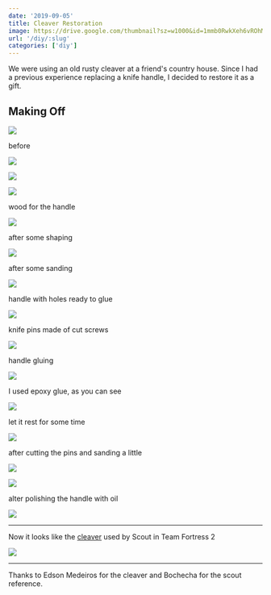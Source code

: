 ```yaml
---
date: '2019-09-05'
title: Cleaver Restoration
image: https://drive.google.com/thumbnail?sz=w1000&id=1mmb0RwkXeh6vROhMxx1BIDQIAeGt9GEQ
url: '/diy/:slug'
categories: ['diy']
---
```


We were using an old rusty cleaver at a friend's country house. Since I had a previous experience replacing a knife handle, I decided to restore it as a gift.

<!--more-->

## Making Off

![](https://drive.google.com/thumbnail?sz=w1000&id=1jOngRIMxXNaCTly0a9VMJ61HV3KJk35J)

before

![](https://drive.google.com/thumbnail?sz=w1000&id=1mmb0RwkXeh6vROhMxx1BIDQIAeGt9GEQ)

![](https://drive.google.com/thumbnail?sz=w1000&id=1nEIEkQowtVDKXWcBRfN6DJn2U1oiLxl_)

![](https://drive.google.com/thumbnail?sz=w1000&id=19ZCpc-gVZfObhsKF-rF6cm0pmF8bSr6i)

wood for the handle

![](https://drive.google.com/thumbnail?sz=w1000&id=1ks8DrZLWAFd-aU6hgo3z7-htP1eZRA8a)

after some shaping

![](https://drive.google.com/thumbnail?sz=w1000&id=16jxdXRQ9PpNKSh7bRbMJVl_7e3qNXLLy)

after some sanding

![](https://drive.google.com/thumbnail?sz=w1000&id=1HUN074QlY0t1kxM2-FVqNHU5v8O55i8t)

handle with holes ready to glue

![](https://drive.google.com/thumbnail?sz=w1000&id=1UXs3rAMukgLdfr55Cnz7W9xmcTpoJh-e)

knife pins made of cut screws

![](https://drive.google.com/thumbnail?sz=w1000&id=1R6fD7RLAxQF7tNw7SK31S0cupU49Zqmu)

handle gluing

![](https://drive.google.com/thumbnail?sz=w1000&id=1GkpZd8ihByUFOdo0tlzqgeoEU4gk8o-J)

I used epoxy glue, as you can see 

![](https://drive.google.com/thumbnail?sz=w1000&id=1di2GbI3GXB2r297PBbUSflcOx4tEdShD)

let it rest for some time

![](https://drive.google.com/thumbnail?sz=w1000&id=1rUXhb2vaWo5a2H3d8QZRVFvH3QPGglYV)

after cutting the pins and sanding a little

![](https://drive.google.com/thumbnail?sz=w1000&id=1IRF7YuWTR8jWYIs1bBmA7NWKI3jE_uHH)

![](https://drive.google.com/thumbnail?sz=w1000&id=1rDyqGoQCrzRnG0jQ63MokXu2RXczpzDe)

alter polishing the handle with oil

![](https://drive.google.com/thumbnail?sz=w1000&id=10NB-V6SIlz5M3T6aC9ZbOkK2f06N9sxW)


* * *

Now it looks like the [cleaver](https://wiki.teamfortress.com/wiki/Flying_Guillotine) used by Scout in Team Fortress 2

![](https://drive.google.com/thumbnail?sz=w1000&id=1rW9WeP4NZI2PEiqOunGEQAGvw5tdicWz)


* * * 

Thanks to Edson Medeiros for the cleaver and Bochecha for the scout reference.

